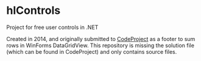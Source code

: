 # hlControls
Project for free user controls in .NET

Created in 2014, and originally submitted to [CodeProject](https://www.codeproject.com/Articles/768632/How-to-fake-freeze-last-row-in-datagridview) as a footer to sum rows in WinForms DataGridView.
This repository is missing the solution file (which can be found in CodeProject) and only contains source files.

